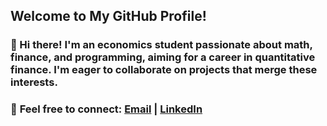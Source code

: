 ## Welcome to My GitHub Profile!

### 👋 Hi there! I'm an economics student passionate about math, finance, and programming, aiming for a career in quantitative finance. I'm eager to collaborate on projects that merge these interests.

### 📧 **Feel free to connect**: [Email](mailto:apoorvyadav76@gmail.com) | [LinkedIn](https://www.linkedin.com/in/apoorv-yadav-29ab31148/)

